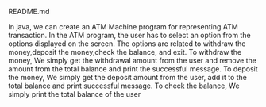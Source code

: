 README.md


In java, we can create an ATM Machine program for representing ATM transaction. In the ATM program, the user has to select an option from the options displayed on the screen. The options are related to withdraw the money,deposit the money,check the balance, and exit. To withdraw the money, We simply get the withdrawal amount from the user and remove the amount from the total balance and print the successful message. To deposit the money, We simply get the deposit amount from the user, add it to the total balance and print successful message. To check the balance, We simply print the total balance of the user
